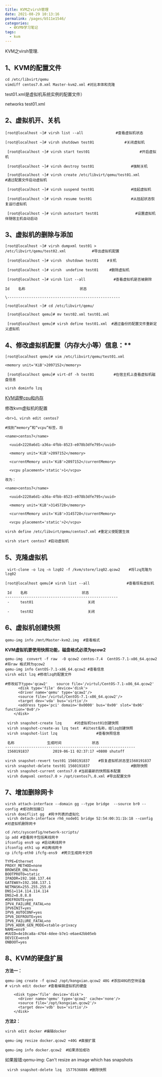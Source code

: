 ```yaml
---
title: KVM之virsh管理
date: 2021-08-29 10:13:16
permalink: /pages/b511e1546/
categories:
  - 《KVM》学习笔记
tags:
  - kvm
---
```

KVM之virsh管理.
<!-- more -->



## **1、KVM的配置文件**

```
cd /etc/libvirt/qemu
vimdiff centos7.0.xml Master-kvm2.xml #对比本体和克隆
```

test01.xml是虚拟机系统实例的配置文件） 

networks  test01.xml

## **2、虚拟机开、关机**

```
[root@localhost ~]# virsh list --all               #查看虚拟机状态

[root@localhost ~]# virsh shutdown test01              #关闭虚拟机

 [root@localhost ~]# virsh start test01                       #开启虚拟机

 [root@localhost ~]# virsh destroy test01                 #强制关机

 [root@localhost ~]# virsh create /etc/libvirt/qemu/test01.xml             #通过配置文件启动虚拟机

 [root@localhost ~]# virsh suspend test01                 #挂起虚拟机

 [root@localhost ~]# virsh resume test01                  #从挂起状态恢复运行虚拟机

 [root@localhost ~]# virsh autostart test01                 #设置虚拟机伴随宿主机自动启动
```



## **3、虚拟机的删除与添加**

```
[root@localhost ~]# virsh dumpxml test01 > /etc/libvirt/qemu/test02.xml            #导出虚拟机配置

 [root@localhost ~]# virsh  shutdown test01    #关机

 [root@localhost ~]# virsh  undefine test01     #删除虚拟机

 [root@localhost ~]# virsh list --all             #查看虚拟机是否被删除
```

```
Id    名称                         状态

\----------------------------------------------------
```

```
[root@localhost ~]# cd /etc/libvirt/qemu/ 

 [root@localhost qemu]# mv test02.xml test01.xml

 [root@localhost qemu]# virsh define test01.xml  #通过备份的配置文件重新定义虚拟机
```



## 4、修改虚拟机配置（内存大小等）信息：**

```
[root@localhost qemu]# vim /etc/libvirt/qemu/test01.xml    
```

```
<memory unit='KiB'>2097152</memory>   
```

```
 [root@localhost qemu]# virt-df -h test01         #在宿主机上查看虚拟机磁盘信息
```

```
virsh dominfo lzq
```

[KVM调整cpu和内存](https://www.cnblogs.com/jimmy-xuli/p/9152651.html)

修改kvm虚拟机的配置

```SHELL
<br>1、virsh edit centos7  
 
#找到“memory”和“vcpu”标签，将
 
<name>centos7</name>
 
  <uuid>2220a6d1-a36a-4fbb-8523-e078b3dfe795</uuid>
 
  <memory unit='KiB'>2097152</memory>
 
  <currentMemory unit='KiB'>2097152</currentMemory>
 
  <vcpu placement='static'>1</vcpu>
 
改为：
 
<name>centos7</name>
 
  <uuid>2220a6d1-a36a-4fbb-8523-e078b3dfe795</uuid>
 
  <memory unit='KiB'>3145728</memory>
 
  <currentMemory unit='KiB'>3145728</currentMemory>
 
  <vcpu placement='static'>2</vcpu>
```



```
virsh define /etc/libvirt/qemu/centos7.xml #重定义使配置生效

virsh start centos7 #启动虚拟机
```



## **5、克隆虚拟机**

```
 virt-clone -o lzq -n lzq02 -f /kvm/store/lzq02.qcow2    #将lzq克隆为lzq02 

[root@localhost qemu]# virsh list --all                 #查看现有虚拟机
```

```
 Id    名称                         状态
----------------------------------------------------
 -     test01                         关闭

 -     test02                         关闭
```



## **6、虚拟机创建快照**

`qemu-img info /mnt/Master-kvm2.img  #查看格式`

**KVM虚拟机要使用快照功能，磁盘格式必须为qcow2**

```
qemu-img  convert -f raw  -O qcow2 centos-7.4  CentOS-7.1-x86_64.qcow2 #将raw 格式转为qcow2 
qemu-img info CentOS-7.1-x86_64.qcow2 #查看信息
virsh edit lzq #修改lzq的配置文件
```

```shell
#修改如下type='qcaw2'    source file='/virtul/CentOS-7.1-x86_64.qcow2'
      <disk type='file' device='disk'>
      <driver name='qemu' type='qcaw2'/>
      <source file='/virtul/CentOS-7.1-x86_64.qcow2'/>
      <target dev='vda' bus='virtio'/>
      <address type='pci' domain='0x0000' bus='0x00' slot='0x06' function='0x0'/>
    </disk>
```

```shell
 virsh snapshot-create lzq      #对虚拟机test01创建快照
 virsh snapshot-create-as lzq test  #以test名称，给lzq创建快照
 virsh snapshot-list lzq                  #查看快照信息
```

```
 名称               生成时间              状态
------------------------------------------------------------
 1560191837           2019-06-11 02:37:17 +0800 shutoff
```

```shell
virsh snapshot-revert test01 1560191837    #恢复虚拟机状态至1560191837
virsh snapshot-delete test01 1560191837                   #删除快照
 virsh snapshot-current centos7.0 #当前最新的快照版本配置
 virsh dumpxml centos7.0 > /opt/centos7\.0.xml #导出配置文件
```



## **7、增加删除网卡**

```
virsh attach-interface --domain gg --type bridge  --source br0 --config #成功附加接口
virsh domiflist gg  #网卡列表的虚拟化
 virsh detach-interface rh6_node01 bridge 52:54:00:31:1b:18 --config  #对虚拟机删除网卡
```

```shell
cd /etc/sysconfig/network-scripts/
ip add #查看网卡包括离线网卡
ifconfig ens9 up #启动离线网卡
ifconfig eth1 up #动离线网卡
cp ifcfg-eth0 ifcfg-ens9  #拷贝生成网卡文件
```

```shell
TYPE=Ethernet
PROXY_METHOD=none
BROWSER_ONLY=no
BOOTPROTO=static
IPADDR=192.168.137.44
GATEWAY=192.168.137.1
NETMASK=255.255.255.0
DNS1=114.114.114.114
DNS2=8.8.8.8
#DEFROUTE=yes
IPV4_FAILURE_FATAL=no
IPV6INIT=yes
IPV6_AUTOCONF=yes
IPV6_DEFROUTE=yes
IPV6_FAILURE_FATAL=no
IPV6_ADDR_GEN_MODE=stable-privacy
NAME=ens9
#UUID=4e10ca8a-4764-4dee-b7e1-e6ae42bb05eb
DEVICE=ens9
ONBOOT=yes
```



## **8、KVM的硬盘扩展**

**方法一：**

```
qemu-img create -f qcow2 /opt/kongxian.qcow2 40G #添加40G的空块设备
# virsh edit docker #查看编辑虚拟机的硬盘
```

```
    <disk type='file' device='disk'>
      <driver name='qemu' type='qcow2' cache='none'/>
      <source file='/opt/kongxian.qcow2'/>
      <target dev='vdb' bus='virtio'/>
    </disk>
```

**方法2：**

```shell
virsh edit docker #编辑docker

qemu-img resize docker.qcow2 +40G #直接扩展

qemu-img info docker.qcow2  #如果添加成功
```

如果报错:qemu-img: Can't resize an image which has snapshots

` virsh snapshot-delete lzq  1577636886 #删除快照`

